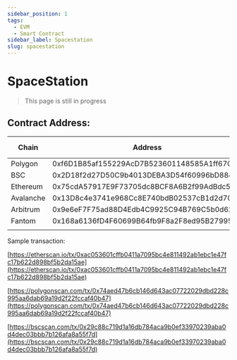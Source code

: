 ```yaml
---
sidebar_position: 1
tags:
  - EVM
  - Smart Contract
sidebar_label: Spacestation
slug: spacestation
---
```


# SpaceStation

> This page is still in progress

## Contract Address:

| Chain     | Address                                    | Correct Signer? |
| --------- | ------------------------------------------ | --------------- |
| Polygon   | 0xf6D1B85af155229AcD7B523601148585A1ff67C6 | True            |
| BSC       | 0x2D18f2d27D50C9b4013DEBA3D54f60996bD8847E | True            |
| Ethereum  | 0x75cdA57917E9F73705dc8BCF8A6B2f99AdBdc5a5 | True            |
| Avalanche | 0x13D8c4e3741e968Cc8E740bdB02537cB1d2d70e6 | True            |
| Arbitrum  | 0x9e6eF7F75ad88D4Edb4C9925C94B769C5b0d6281 | True            |
| Fantom    | 0x168a6136fD4F60699B64fb9F8a2F8ed95B279954 | True            |
|           |                                            |                 |

Sample transaction:

[https://etherscan.io/tx/0xac053601cffb0411a7095bc4e811492ab1ebc1e47fc17b622d898bf5b2da15ae](https://etherscan.io/tx/0xac053601cffb0411a7095bc4e811492ab1ebc1e47fc17b622d898bf5b2da15ae)

[https://polygonscan.com/tx/0x74aed47b6cb146d643ac07722029dbd228c995aa6dab69a19d2f22fccaf40b47](https://polygonscan.com/tx/0x74aed47b6cb146d643ac07722029dbd228c995aa6dab69a19d2f22fccaf40b47)

[https://bscscan.com/tx/0x29c88c719d1a16db784aca9b0ef33970239aba0d4dec03bbb7b126afa8a55f7d](https://bscscan.com/tx/0x29c88c719d1a16db784aca9b0ef33970239aba0d4dec03bbb7b126afa8a55f7d)
